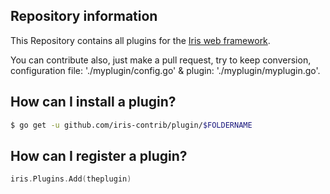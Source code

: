 ## Repository information

This Repository contains all plugins for the [Iris web framework](https://github.com/kataras/iris).

You can contribute also, just make a pull request, try to keep conversion, configuration file: './myplugin/config.go' & plugin: './myplugin/myplugin.go'.


## How can I install a plugin?

```sh
$ go get -u github.com/iris-contrib/plugin/$FOLDERNAME
```

## How can I register a plugin?

```go
iris.Plugins.Add(theplugin)
```
